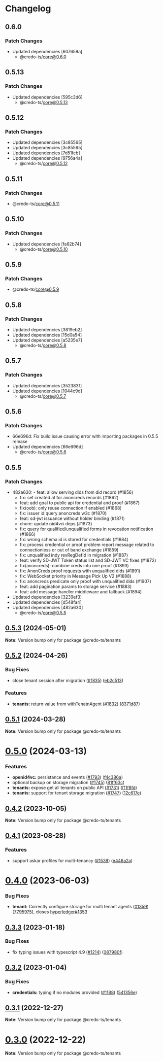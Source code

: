 # Changelog

## 0.6.0

### Patch Changes

- Updated dependencies [607659a]
  - @credo-ts/core@0.6.0

## 0.5.13

### Patch Changes

- Updated dependencies [595c3d6]
  - @credo-ts/core@0.5.13

## 0.5.12

### Patch Changes

- Updated dependencies [3c85565]
- Updated dependencies [3c85565]
- Updated dependencies [7d51fcb]
- Updated dependencies [9756a4a]
  - @credo-ts/core@0.5.12

## 0.5.11

### Patch Changes

- @credo-ts/core@0.5.11

## 0.5.10

### Patch Changes

- Updated dependencies [fa62b74]
  - @credo-ts/core@0.5.10

## 0.5.9

### Patch Changes

- @credo-ts/core@0.5.9

## 0.5.8

### Patch Changes

- Updated dependencies [3819eb2]
- Updated dependencies [15d0a54]
- Updated dependencies [a5235e7]
  - @credo-ts/core@0.5.8

## 0.5.7

### Patch Changes

- Updated dependencies [352383f]
- Updated dependencies [1044c9d]
  - @credo-ts/core@0.5.7

## 0.5.6

### Patch Changes

- 66e696d: Fix build issue causing error with importing packages in 0.5.5 release
- Updated dependencies [66e696d]
  - @credo-ts/core@0.5.6

## 0.5.5

### Patch Changes

- 482a630: - feat: allow serving dids from did record (#1856)
  - fix: set created at for anoncreds records (#1862)
  - feat: add goal to public api for credential and proof (#1867)
  - fix(oob): only reuse connection if enabled (#1868)
  - fix: issuer id query anoncreds w3c (#1870)
  - feat: sd-jwt issuance without holder binding (#1871)
  - chore: update oid4vci deps (#1873)
  - fix: query for qualified/unqualified forms in revocation notification (#1866)
  - fix: wrong schema id is stored for credentials (#1884)
  - fix: process credential or proof problem report message related to connectionless or out of band exchange (#1859)
  - fix: unqualified indy revRegDefId in migration (#1887)
  - feat: verify SD-JWT Token status list and SD-JWT VC fixes (#1872)
  - fix(anoncreds): combine creds into one proof (#1893)
  - fix: AnonCreds proof requests with unqualified dids (#1891)
  - fix: WebSocket priority in Message Pick Up V2 (#1888)
  - fix: anoncreds predicate only proof with unqualified dids (#1907)
  - feat: add pagination params to storage service (#1883)
  - feat: add message handler middleware and fallback (#1894)
- Updated dependencies [3239ef3]
- Updated dependencies [d548fa4]
- Updated dependencies [482a630]
  - @credo-ts/core@0.5.5

## [0.5.3](https://github.com/openwallet-foundation/credo-ts/compare/v0.5.2...v0.5.3) (2024-05-01)

**Note:** Version bump only for package @credo-ts/tenants

## [0.5.2](https://github.com/openwallet-foundation/credo-ts/compare/v0.5.1...v0.5.2) (2024-04-26)

### Bug Fixes

- close tenant session after migration ([#1835](https://github.com/openwallet-foundation/credo-ts/issues/1835)) ([eb2c513](https://github.com/openwallet-foundation/credo-ts/commit/eb2c51384c077038e6cd38c1ab737d0d47c1b81e))

### Features

- **tenants:** return value from withTenatnAgent ([#1832](https://github.com/openwallet-foundation/credo-ts/issues/1832)) ([8371d87](https://github.com/openwallet-foundation/credo-ts/commit/8371d8728685295a1f648ca677cc6de2cb873c09))

## [0.5.1](https://github.com/openwallet-foundation/credo-ts/compare/v0.5.0...v0.5.1) (2024-03-28)

**Note:** Version bump only for package @credo-ts/tenants

# [0.5.0](https://github.com/openwallet-foundation/credo-ts/compare/v0.4.2...v0.5.0) (2024-03-13)

### Features

- **openid4vc:** persistance and events ([#1793](https://github.com/openwallet-foundation/credo-ts/issues/1793)) ([f4c386a](https://github.com/openwallet-foundation/credo-ts/commit/f4c386a6ccf8adb829cad30b81d524e6ffddb029))
- optional backup on storage migration ([#1745](https://github.com/openwallet-foundation/credo-ts/issues/1745)) ([81ff63c](https://github.com/openwallet-foundation/credo-ts/commit/81ff63ccf7c71eccf342899d298a780d66045534))
- **tenants:** expose get all tenants on public API ([#1731](https://github.com/openwallet-foundation/credo-ts/issues/1731)) ([f11f8fd](https://github.com/openwallet-foundation/credo-ts/commit/f11f8fdf7748b015a6f321fb16da2b075e1267ca))
- **tenants:** support for tenant storage migration ([#1747](https://github.com/openwallet-foundation/credo-ts/issues/1747)) ([12c617e](https://github.com/openwallet-foundation/credo-ts/commit/12c617efb45d20fda8965b9b4da24c92e975c9a2))

## [0.4.2](https://github.com/hyperledger/aries-framework-javascript/compare/v0.4.1...v0.4.2) (2023-10-05)

**Note:** Version bump only for package @credo-ts/tenants

## [0.4.1](https://github.com/hyperledger/aries-framework-javascript/compare/v0.4.0...v0.4.1) (2023-08-28)

### Features

- support askar profiles for multi-tenancy ([#1538](https://github.com/hyperledger/aries-framework-javascript/issues/1538)) ([e448a2a](https://github.com/hyperledger/aries-framework-javascript/commit/e448a2a58dddff2cdf80c4549ea2d842a54b43d1))

# [0.4.0](https://github.com/hyperledger/aries-framework-javascript/compare/v0.3.3...v0.4.0) (2023-06-03)

### Bug Fixes

- **tenant:** Correctly configure storage for multi tenant agents ([#1359](https://github.com/hyperledger/aries-framework-javascript/issues/1359)) ([7795975](https://github.com/hyperledger/aries-framework-javascript/commit/779597563a4236fdab851df9e102dca18ce2d4e4)), closes [hyperledger#1353](https://github.com/hyperledger/issues/1353)

## [0.3.3](https://github.com/hyperledger/aries-framework-javascript/compare/v0.3.2...v0.3.3) (2023-01-18)

### Bug Fixes

- fix typing issues with typescript 4.9 ([#1214](https://github.com/hyperledger/aries-framework-javascript/issues/1214)) ([087980f](https://github.com/hyperledger/aries-framework-javascript/commit/087980f1adf3ee0bc434ca9782243a62c6124444))

## [0.3.2](https://github.com/hyperledger/aries-framework-javascript/compare/v0.3.1...v0.3.2) (2023-01-04)

### Bug Fixes

- **credentials:** typing if no modules provided ([#1188](https://github.com/hyperledger/aries-framework-javascript/issues/1188)) ([541356e](https://github.com/hyperledger/aries-framework-javascript/commit/541356e866bcd3ce06c69093d8cb6100dca4d09f))

## [0.3.1](https://github.com/hyperledger/aries-framework-javascript/compare/v0.3.0...v0.3.1) (2022-12-27)

**Note:** Version bump only for package @credo-ts/tenants

# [0.3.0](https://github.com/hyperledger/aries-framework-javascript/compare/v0.2.5...v0.3.0) (2022-12-22)

**Note:** Version bump only for package @credo-ts/tenants
